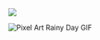 <samp>
      <br>
            <img src="https://readme-typing-svg.demolab.com?font=Fira+Code&pause=1000&center=true&vCenter=true&width=435&lines=I love%2C+programming+in+C">
      <br>
</samp>

![Pixel Art Rainy Day GIF](https://media.tenor.com/images/f1d82e5bb4e6c42482b4c6226d595db7/tenor.gif)

